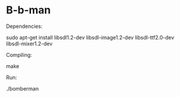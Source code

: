 # B-b-man

Dependencies:

sudo apt-get install libsdl1.2-dev libsdl-image1.2-dev libsdl-ttf2.0-dev libsdl-mixer1.2-dev 

Compiling:

make

Run:

./bomberman

